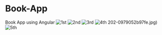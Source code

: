 # Book-App
Book App using Angular
![1st](https://user-images.githubusercontent.com/96011023/224036252-37dd35f1-abe7-45dc-9c7d-3f5411c2744e.jpg)
![2nd](https://user-images.githubusercontent.com/96011023/224036570-b7569180-16ff-4353-998a-f417bbde0444.jpg)
![3rd](https://user-images.githubusercontent.com/96011023/224036761-5718ad65-a488-414c-a202-0979052b97fe.jpg)
![4th](https://user-images.githubusercontent.com/96011023/224036987-61f441c2-3b3e-4273-b8f2-3b22e265a2fc.jpg)
202-0979052b97fe.jpg)
![5th](https://user-images.githubusercontent.com/96011023/224037224-b2ba56bf-649b-4022-a458-0146d87566b6.jpg)
